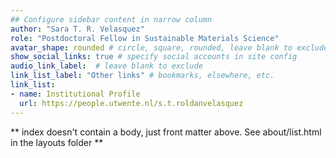 ```yaml
---
## Configure sidebar content in narrow column
author: "Sara T. R. Velasquez"
role: "Postdoctoral Fellow in Sustainable Materials Science"
avatar_shape: rounded # circle, square, rounded, leave blank to exclude
show_social_links: true # specify social accounts in site config
audio_link_label:  # leave blank to exclude
link_list_label: "Other links" # bookmarks, elsewhere, etc.
link_list:
- name: Institutional Profile
  url: https://people.utwente.nl/s.t.roldanvelasquez
---
```


** index doesn't contain a body, just front matter above.
See about/list.html in the layouts folder **